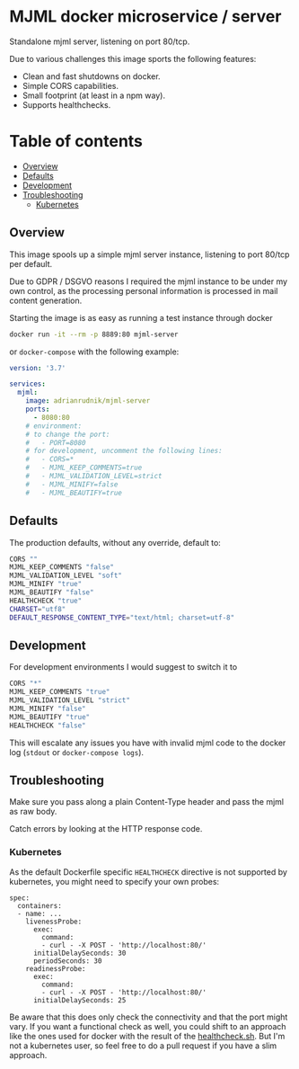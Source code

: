 # MJML docker microservice / server

Standalone mjml server, listening on port 80/tcp.

Due to various challenges this image sports the following features:

- Clean and fast shutdowns on docker.
- Simple CORS capabilities.
- Small footprint (at least in a npm way).
- Supports healthchecks.

# Table of contents
  - [Overview](#overview)
  - [Defaults](#defaults)
  - [Development](#development)
  - [Troubleshooting](#troubleshooting)
    - [Kubernetes](#kubernetes)

## Overview

This image spools up a simple mjml server instance, listening to port 80/tcp per default.

Due to GDPR / DSGVO reasons I required the mjml instance to be under my own control, as the processing personal information is processed in mail content generation.

Starting the image is as easy as running a test instance through docker

```sh
docker run -it --rm -p 8889:80 mjml-server
```

or `docker-compose` with the following example:

```yml
version: '3.7'

services:
  mjml:
    image: adrianrudnik/mjml-server
    ports:
      - 8080:80
    # environment:
    # to change the port:
    #   - PORT=8080
    # for development, uncomment the following lines:
    #   - CORS=*
    #   - MJML_KEEP_COMMENTS=true
    #   - MJML_VALIDATION_LEVEL=strict
    #   - MJML_MINIFY=false
    #   - MJML_BEAUTIFY=true
```

## Defaults

The production defaults, without any override, default to:

```sh
CORS ""
MJML_KEEP_COMMENTS "false"
MJML_VALIDATION_LEVEL "soft"
MJML_MINIFY "true"
MJML_BEAUTIFY "false"
HEALTHCHECK "true"
CHARSET="utf8"
DEFAULT_RESPONSE_CONTENT_TYPE="text/html; charset=utf-8"
```

## Development

For development environments I would suggest to switch it to

```sh
CORS "*"
MJML_KEEP_COMMENTS "true"
MJML_VALIDATION_LEVEL "strict"
MJML_MINIFY "false"
MJML_BEAUTIFY "true"
HEALTHCHECK "false"
```

This will escalate any issues you have with invalid mjml code to the docker log (`stdout` or `docker-compose logs`).

## Troubleshooting

Make sure you pass along a plain Content-Type header and pass the mjml as raw body.

Catch errors by looking at the HTTP response code.

### Kubernetes

As the default Dockerfile specific `HEALTHCHECK` directive is not supported by kubernetes, you might need to specify your own probes:

```
spec:
  containers:
  - name: ...
    livenessProbe:
      exec:
        command:
        - curl - -X POST - 'http://localhost:80/'
      initialDelaySeconds: 30
      periodSeconds: 30
    readinessProbe:
      exec:
        command:
        - curl - -X POST - 'http://localhost:80/'
      initialDelaySeconds: 25
```

Be aware that this does only check the connectivity and that the port might vary. If you want a functional check as well, you could shift to an approach like the ones used for docker with the result of the [healthcheck.sh](healthcheck.sh). But I'm not a kubernetes user, so feel free to do a pull request if you have a slim approach.
